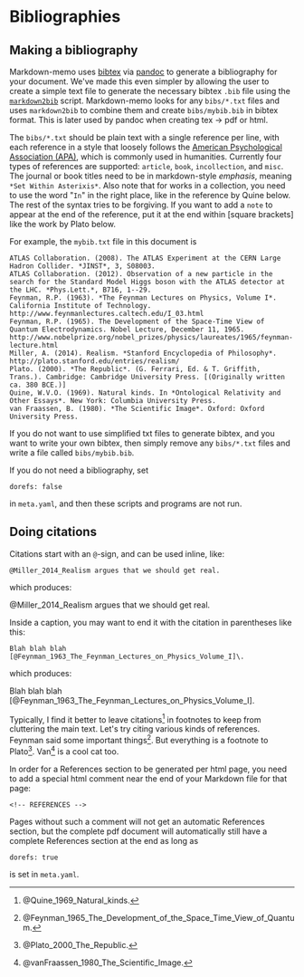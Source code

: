 Bibliographies
===============================================================================

<!-- PAGETOC -->

Making a bibliography
-------------------------------------------------------------------------------

Markdown-memo uses [bibtex](https://en.wikipedia.org/wiki/BibTeX) 
via [pandoc](http://pandoc.org/) to generate a bibliography for your document.
We've made this even simpler by allowing the user to create a simple text
file to generate the necessary bibtex `.bib` file using the
[`markdown2bib`](https://github.com/rreece/markdown2bib) script.
Markdown-memo looks for any `bibs/*.txt` files and uses `markdown2bib`
to combine them and create `bibs/mybib.bib` in bibtex format.
This is later used by pandoc when creating tex $\rightarrow$ pdf
or html.

The `bibs/*.txt` should be plain text with a single reference per line,
with each reference in a style that loosely follows the
[American Psychological Association (APA)](http://www.library.arizona.edu/search/reference/citation-apa.html),
which is commonly used in humanities.
Currently four types of references are supported: `article`, `book`, `incollection`, and `misc`.
The journal or book titles need to be in markdown-style *emphasis*, meaning `*Set Within Asterixis*`. 
Also note that for works in a collection, you need to use the word "`In`"
in the right place, like in the reference by Quine below.
The rest of the syntax tries to be forgiving.
If you want to add a `note` to appear at the end of the reference,
put it at the end within [square brackets] like the work by
Plato below.

For example, the `mybib.txt` file in this document is

    ATLAS Collaboration. (2008). The ATLAS Experiment at the CERN Large Hadron Collider. *JINST*, 3, S08003.
    ATLAS Collaboration. (2012). Observation of a new particle in the search for the Standard Model Higgs boson with the ATLAS detector at the LHC. *Phys.Lett.*, B716, 1--29.
    Feynman, R.P. (1963). *The Feynman Lectures on Physics, Volume I*. California Institute of Technology. http://www.feynmanlectures.caltech.edu/I_03.html
    Feynman, R.P. (1965). The Development of the Space-Time View of Quantum Electrodynamics. Nobel Lecture, December 11, 1965. http://www.nobelprize.org/nobel_prizes/physics/laureates/1965/feynman-lecture.html
    Miller, A. (2014). Realism. *Stanford Encyclopedia of Philosophy*. http://plato.stanford.edu/entries/realism/
    Plato. (2000). *The Republic*. (G. Ferrari, Ed. & T. Griffith, Trans.). Cambridge: Cambridge University Press. [(Originally written ca. 380 BCE.)]
    Quine, W.V.O. (1969). Natural kinds. In *Ontological Relativity and Other Essays*. New York: Columbia University Press.
    van Fraassen, B. (1980). *The Scientific Image*. Oxford: Oxford University Press.

If you do not want to use simplified txt files to generate bibtex,
and you want to write your own bibtex,
then simply remove any `bibs/*.txt` files
and write a file called `bibs/mybib.bib`.

If you do not need a bibliography, set

    dorefs: false

in `meta.yaml`, and then these scripts and programs are not run.


Doing citations
-------------------------------------------------------------------------------

Citations start with an `@`-sign, and can be used inline, like:

    @Miller_2014_Realism argues that we should get real.

which produces:

@Miller_2014_Realism argues that we should get real.

Inside a caption, you may want to end it with the citation in parentheses
like this:

    Blah blah blah [@Feynman_1963_The_Feynman_Lectures_on_Physics_Volume_I]\.

which produces:

Blah blah blah [@Feynman_1963_The_Feynman_Lectures_on_Physics_Volume_I]\.

Typically, I find it better to leave citations[^Quine1969] in footnotes to keep from
cluttering the main text.
Let's try citing various kinds of references.
Feynman said some important things[^Feynman1965].
But everything is a footnote to Plato[^Plato2000].
Van[^vanFraassen1980] is a cool cat too.

In order for a References section to be generated per html page, you need to
add a special html comment near the end of your Markdown file for that page:

    <!-- REFERENCES -->

Pages without such a comment will not get an automatic References section,
but the complete pdf document will automatically still have a complete References
section at the end as long as

    dorefs: true

is set in `meta.yaml`.



[^Feynman1963]: @Feynman_1963_The_Feynman_Lectures_on_Physics_Volume_I\, ch. 3.

[^Feynman1965]: @Feynman_1965_The_Development_of_the_Space_Time_View_of_Quantum\.

[^Miller2014]: @Miller_2014_Realism\. See also "[Philosophical realism](https://en.wikipedia.org/wiki/Philosophical_realism)" - Wikipedia.

[^Plato2000]: @Plato_2000_The_Republic\.

[^Quine1969]: @Quine_1969_Natural_kinds\.

[^vanFraassen1980]: @vanFraassen_1980_The_Scientific_Image\.


<!-- REFERENCES -->


